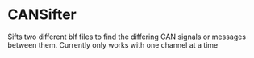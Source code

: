 # CANSifter
Sifts two different blf files to find the differing CAN signals or messages between them. Currently only works with one channel at a time
